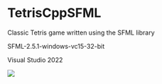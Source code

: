 # TetrisCppSFML
Classic Tetris game written using the SFML library

SFML-2.5.1-windows-vc15-32-bit

Visual Studio 2022

![](https://imgur.com/vSul0El.png)
